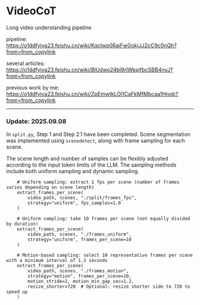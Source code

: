 # VideoCoT
Long video understanding pipeline

pipeline: https://o1ddfyjva23.feishu.cn/wiki/Kqclwp0RaiFwGokjJJ2cC9c0nQh?from=from_copylink

several articles: https://o1ddfyjva23.feishu.cn/wiki/BlUdwo24bi9rlWkpjfbcSBB4nvJ?from=from_copylink

previous work by me: https://o1ddfyjva23.feishu.cn/wiki/ZpEmwtkLOi1CaFkMfMbcaa1Hnob?from=from_copylink

---
### Update: 2025.09.08
In `split.py`, Step 1 and Step 2.1 have been completed. Scene segmentation was implemented using `scenedetect`, along with frame sampling for each scene. 

The scene length and number of samples can be flexibly adjusted according to the input token limits of the LLM. The sampling methods include both uniform sampling and dynamic sampling.

```
    # Uniform sampling: extract 1 fps per scene (number of frames varies depending on scene length)
    extract_frames_per_scene(
        video_path, scenes, "./split/frames_fps",
        strategy="uniform", fps_samples=1.0
    )
```
```
    # Uniform sampling: take 10 frames per scene (not equally divided by duration)
    extract_frames_per_scene(
        video_path, scenes, "./frames_uniform",
        strategy="uniform", frames_per_scene=10
    )
```
```
    # Motion-based sampling: select 10 representative frames per scene with a minimum interval of 1.2 seconds
    extract_frames_per_scene(
        video_path, scenes, "./frames_motion",
        strategy="motion", frames_per_scene=10,
        motion_stride=2, motion_min_gap_sec=1.2,
        resize_shorter=720  # Optional: resize shorter side to 720 to speed up
    )
```
